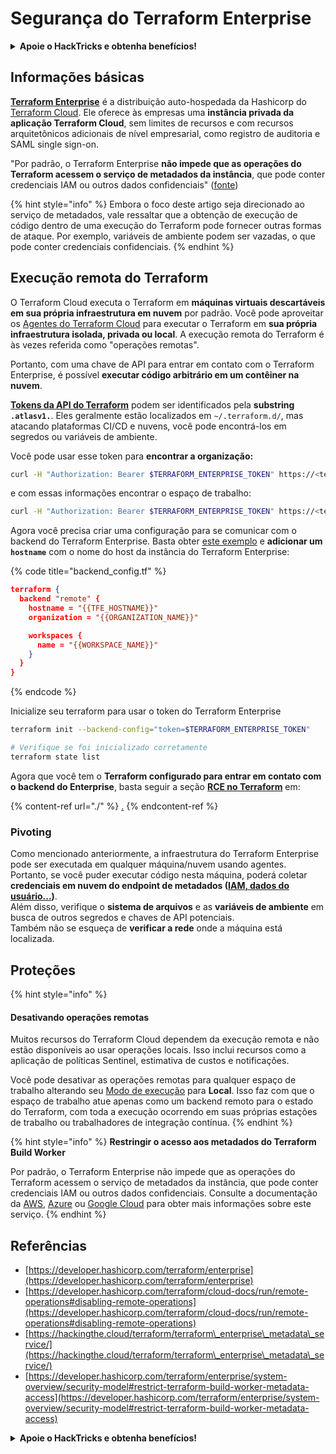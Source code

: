 # Segurança do Terraform Enterprise

<details>

<summary><strong>Apoie o HackTricks e obtenha benefícios!</strong></summary>

* Se você quiser ver sua **empresa anunciada no HackTricks** ou se quiser acessar a **última versão do PEASS ou baixar o HackTricks em PDF**, confira os [**PLANOS DE ASSINATURA**](https://github.com/sponsors/carlospolop)!
* Obtenha o [**swag oficial do PEASS & HackTricks**](https://peass.creator-spring.com)
* Descubra [**The PEASS Family**](https://opensea.io/collection/the-peass-family), nossa coleção exclusiva de [**NFTs**](https://opensea.io/collection/the-peass-family)
* **Junte-se ao** 💬 [**grupo do Discord**](https://discord.gg/hRep4RUj7f) ou ao [**grupo do telegram**](https://t.me/peass) ou **siga-me** no **Twitter** 🐦 [**@carlospolopm**](https://twitter.com/carlospolopm).

* **Compartilhe suas técnicas de hacking enviando PRs para os repositórios do** [**HackTricks**](https://github.com/carlospolop/hacktricks) e [**HackTricks Cloud**](https://github.com/carlospolop/hacktricks-cloud) no Github.

</details>

## Informações básicas

[**Terraform Enterprise**](https://developer.hashicorp.com/terraform/enterprise) é a distribuição auto-hospedada da Hashicorp do [Terraform Cloud](https://developer.hashicorp.com/terraform/cloud-docs). Ele oferece às empresas uma **instância privada da aplicação Terraform Cloud**, sem limites de recursos e com recursos arquitetônicos adicionais de nível empresarial, como registro de auditoria e SAML single sign-on.

"Por padrão, o Terraform Enterprise **não impede que as operações do Terraform acessem o serviço de metadados da instância**, que pode conter credenciais IAM ou outros dados confidenciais" ([fonte](https://www.terraform.io/enterprise/system-overview/security-model#restrict-terraform-build-worker-metadata-access))

{% hint style="info" %}
Embora o foco deste artigo seja direcionado ao serviço de metadados, vale ressaltar que a obtenção de execução de código dentro de uma execução do Terraform pode fornecer outras formas de ataque. Por exemplo, variáveis de ambiente podem ser vazadas, o que pode conter credenciais confidenciais.
{% endhint %}

## Execução remota do Terraform <a href="#remote-terraform-execution" id="remote-terraform-execution"></a>

O Terraform Cloud executa o Terraform em **máquinas virtuais descartáveis em sua própria infraestrutura em nuvem** por padrão. Você pode aproveitar os [Agentes do Terraform Cloud](https://developer.hashicorp.com/terraform/cloud-docs/agents) para executar o Terraform em **sua própria infraestrutura isolada, privada ou local**. A execução remota do Terraform é às vezes referida como "operações remotas".

Portanto, com uma chave de API para entrar em contato com o Terraform Enterprise, é possível **executar código arbitrário em um contêiner na nuvem**.

[**Tokens da API do Terraform**](https://developer.hashicorp.com/terraform/cloud-docs/users-teams-organizations/api-tokens) podem ser identificados pela **substring `.atlasv1.`**. Eles geralmente estão localizados em `~/.terraform.d/`, mas atacando plataformas CI/CD e nuvens, você pode encontrá-los em segredos ou variáveis de ambiente.

Você pode usar esse token para **encontrar a organização:**

```bash
curl -H "Authorization: Bearer $TERRAFORM_ENTERPRISE_TOKEN" https://<terra_enterprise_inst>/api/v2/organizations | jq
```

e com essas informações encontrar o espaço de trabalho:

```bash
curl -H "Authorization: Bearer $TERRAFORM_ENTERPRISE_TOKEN" https://<terra_enterprise_inst>/api/v2/organizations/<org-id>/workspaces | jq
```

Agora você precisa criar uma configuração para se comunicar com o backend do Terraform Enterprise. Basta obter [este exemplo](https://github.com/hashicorp/tfc-getting-started/blob/main/backend.tf) e **adicionar um `hostname`** com o nome do host da instância do Terraform Enterprise:

{% code title="backend_config.tf" %}
```json
terraform {
  backend "remote" {
    hostname = "{{TFE_HOSTNAME}}"
    organization = "{{ORGANIZATION_NAME}}"

    workspaces {
      name = "{{WORKSPACE_NAME}}"
    }
  }
}
```
{% endcode %}

Inicialize seu terraform para usar o token do Terraform Enterprise

```bash
terraform init --backend-config="token=$TERRAFORM_ENTERPRISE_TOKEN"

# Verifique se foi inicializado corretamente
terraform state list
```

Agora que você tem o **Terraform configurado para entrar em contato com o backend do Enterprise**, basta seguir a seção [**RCE no Terraform**](./#rce-in-terraform) em:

{% content-ref url="./" %}
[.](./)
{% endcontent-ref %}

### Pivoting

Como mencionado anteriormente, a infraestrutura do Terraform Enterprise pode ser executada em qualquer máquina/nuvem usando agentes. Portanto, se você puder executar código nesta máquina, poderá coletar **credenciais em nuvem do endpoint de metadados (**[**IAM, dados do usuário...**](https://book.hacktricks.xyz/pentesting-web/ssrf-server-side-request-forgery/cloud-ssrf)**)**.\
Além disso, verifique o **sistema de arquivos** e as **variáveis de ambiente** em busca de outros segredos e chaves de API potenciais.\
Também não se esqueça de **verificar a rede** onde a máquina está localizada.

## Proteções

{% hint style="info" %}
#### Desativando operações remotas <a href="#disabling-remote-operations" id="disabling-remote-operations"></a>

Muitos recursos do Terraform Cloud dependem da execução remota e não estão disponíveis ao usar operações locais. Isso inclui recursos como a aplicação de políticas Sentinel, estimativa de custos e notificações.

Você pode desativar as operações remotas para qualquer espaço de trabalho alterando seu [Modo de execução](https://developer.hashicorp.com/terraform/cloud-docs/workspaces/settings#execution-mode) para **Local**. Isso faz com que o espaço de trabalho atue apenas como um backend remoto para o estado do Terraform, com toda a execução ocorrendo em suas próprias estações de trabalho ou trabalhadores de integração contínua.
{% endhint %}

{% hint style="info" %}
**Restringir o acesso aos metadados do Terraform Build Worker**

Por padrão, o Terraform Enterprise não impede que as operações do Terraform acessem o serviço de metadados da instância, que pode conter credenciais IAM ou outros dados confidenciais. Consulte a documentação da [AWS](https://docs.aws.amazon.com/AWSEC2/latest/UserGuide/ec2-instance-metadata.html), [Azure](https://docs.microsoft.com/en-us/azure/virtual-machines/windows/instance-metadata-service?tabs=windows) ou [Google Cloud](https://cloud.google.com/compute/docs/storing-retrieving-metadata) para obter mais informações sobre este serviço.
{% endhint %}

## Referências

* [https://developer.hashicorp.com/terraform/enterprise](https://developer.hashicorp.com/terraform/enterprise)
* [https://developer.hashicorp.com/terraform/cloud-docs/run/remote-operations#disabling-remote-operations](https://developer.hashicorp.com/terraform/cloud-docs/run/remote-operations#disabling-remote-operations)
* [https://hackingthe.cloud/terraform/terraform\_enterprise\_metadata\_service/](https://hackingthe.cloud/terraform/terraform\_enterprise\_metadata\_service/)
* [https://developer.hashicorp.com/terraform/enterprise/system-overview/security-model#restrict-terraform-build-worker-metadata-access](https://developer.hashicorp.com/terraform/enterprise/system-overview/security-model#restrict-terraform-build-worker-metadata-access)

<details>

<summary><strong>Apoie o HackTricks e obtenha benefícios!</strong></summary>

* Se você quiser ver sua **empresa anunciada no HackTricks** ou se quiser acessar a **última versão do PEASS ou baixar o HackTricks em PDF**, confira os [**PLANOS DE ASSINATURA**](https://github.com/sponsors/carlospolop)!
* Ob